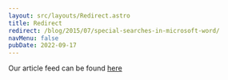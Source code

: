```yaml
---
layout: src/layouts/Redirect.astro
title: Redirect
redirect: /blog/2015/07/special-searches-in-microsoft-word/
navMenu: false
pubDate: 2022-09-17
---
```

<div>
Our article feed can be found <a href="/blog/2015/07/special-searches-in-microsoft-word/">here</a>
</div>
